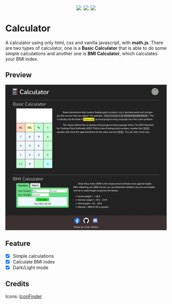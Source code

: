 <div align="center" style='display:flex; justify-content:center'>
  <img style='margin: 0 3px' src='https://img.shields.io/badge/html5-%23E34F26.svg?style=for-the-badge&logo=html5&logoColor=white' /> 
  <img style='margin: 0 3px' src='https://img.shields.io/badge/css3-%231572B6.svg?style=for-the-badge&logo=css3&logoColor=white' /> 
  <img style='margin: 0 3px' src='https://img.shields.io/badge/javascript-%23323330.svg?style=for-the-badge&logo=javascript&logoColor=%23F7DF1E' /> 
</div>

# Calculator

A calculator using only html, css and vanilla javascript, with **math.js**. There are two types of calculator, one is a **Basic Calculator** that is able to do some simple calculations and another one is **BMI Calculator**, which calculates your BMI index.

## Preview

<div align="center" style='display:flex; justify-content:center'>
  <img src='./public/main-preview0.jpg' />
</div>

## Feature

- [x] Simple calculations
- [x] Calculate BMI index
- [x] Dark/Light mode

## Credits

Icons: [IconFinder](https://www.iconfinder.com/)
